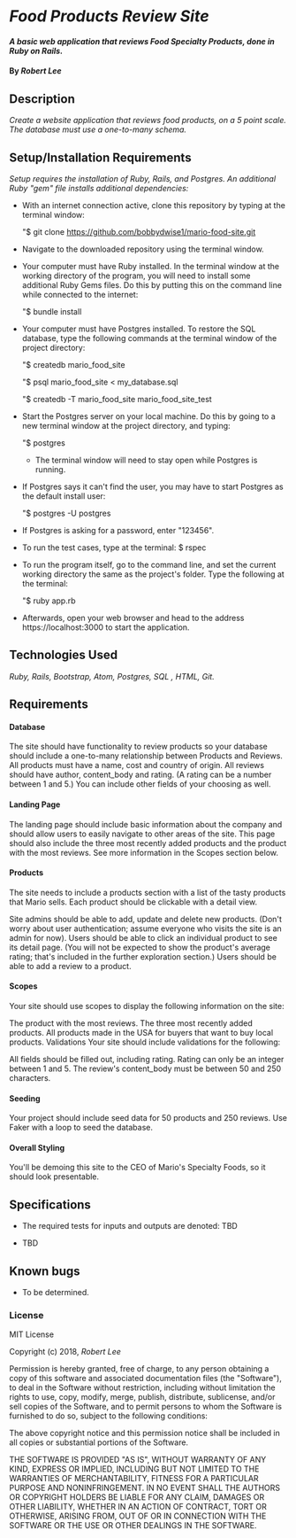 # _Food Products Review Site_

#### _A basic web application that reviews Food Specialty Products, done in Ruby on Rails._

#### By _Robert Lee_

## Description

_Create a website application that reviews food products, on a 5 point scale.  The database must use a one-to-many schema._

## Setup/Installation Requirements

_Setup requires the installation of Ruby, Rails, and Postgres.  An additional Ruby "gem" file installs additional dependencies:_

* With an internet connection active, clone this repository by typing at the terminal window:

  "$ git clone https://github.com/bobbydwise1/mario-food-site.git
* Navigate to the downloaded repository using the terminal window.
* Your computer must have Ruby installed.  In the terminal window at the working directory of the program, you will need to install some additional Ruby Gems files.  Do this by putting this on the command line while connected to the internet:

  "$ bundle install
* Your computer must have Postgres installed.  To restore the SQL database, type the following commands at the terminal window of the project directory:

  "$ createdb mario_food_site

  "$ psql mario_food_site < my_database.sql

  "$ createdb -T mario_food_site mario_food_site_test
* Start the Postgres server on your local machine.  Do this by going to a new terminal window at the project directory, and typing:

  "$ postgres
  * The terminal window will need to stay open while Postgres is running.
* If Postgres says it can't find the user, you may have to start Postgres as the default install user:

  "$ postgres -U postgres
* If Postgres is asking for a password, enter "123456".
* To run the test cases, type at the terminal: $ rspec
* To run the program itself, go to the command line, and set the current working directory the same as the project's folder.  Type the following at the terminal:

  "$ ruby app.rb
* Afterwards, open your web browser and head to the address https://localhost:3000 to start the application.

## Technologies Used

_Ruby, Rails, Bootstrap, Atom, Postgres, SQL , HTML, Git._

## Requirements

#### Database
The site should have functionality to review products so your database should include a one-to-many relationship between Products and Reviews. All products must have a name, cost and country of origin. All reviews should have author, content_body and rating. (A rating can be a number between 1 and 5.) You can include other fields of your choosing as well.

#### Landing Page
The landing page should include basic information about the company and should allow users to easily navigate to other areas of the site. This page should also include the three most recently added products and the product with the most reviews. See more information in the Scopes section below.

#### Products
The site needs to include a products section with a list of the tasty products that Mario sells. Each product should be clickable with a detail view.

Site admins should be able to add, update and delete new products. (Don't worry about user authentication; assume everyone who visits the site is an admin for now).
Users should be able to click an individual product to see its detail page. (You will not be expected to show the product's average rating; that's included in the further exploration section.)
Users should be able to add a review to a product.

#### Scopes
Your site should use scopes to display the following information on the site:

The product with the most reviews.
The three most recently added products.
All products made in the USA for buyers that want to buy local products.
Validations
Your site should include validations for the following:

All fields should be filled out, including rating.
Rating can only be an integer between 1 and 5.
The review's content_body must be between 50 and 250 characters.

#### Seeding
Your project should include seed data for 50 products and 250 reviews. Use Faker with a loop to seed the database.

#### Overall Styling
You'll be demoing this site to the CEO of Mario's Specialty Foods, so it should look presentable.

## Specifications

* The required tests for inputs and outputs are denoted:  TBD

* TBD

## Known bugs

* To be determined.

### License

MIT License

Copyright (c) 2018, _Robert Lee_

Permission is hereby granted, free of charge, to any person obtaining a copy of this software and associated documentation files (the "Software"), to deal in the Software without restriction, including without limitation the rights to use, copy, modify, merge, publish, distribute, sublicense, and/or sell
copies of the Software, and to permit persons to whom the Software is furnished to do so, subject to the following conditions:

The above copyright notice and this permission notice shall be included in all copies or substantial portions of the Software.

THE SOFTWARE IS PROVIDED "AS IS", WITHOUT WARRANTY OF ANY KIND, EXPRESS OR IMPLIED, INCLUDING BUT NOT LIMITED TO THE WARRANTIES OF MERCHANTABILITY, FITNESS FOR A PARTICULAR PURPOSE AND NONINFRINGEMENT. IN NO EVENT SHALL THE AUTHORS OR COPYRIGHT HOLDERS BE LIABLE FOR ANY CLAIM, DAMAGES OR OTHER LIABILITY, WHETHER IN AN ACTION OF CONTRACT, TORT OR OTHERWISE, ARISING FROM,
OUT OF OR IN CONNECTION WITH THE SOFTWARE OR THE USE OR OTHER DEALINGS IN THE SOFTWARE.
